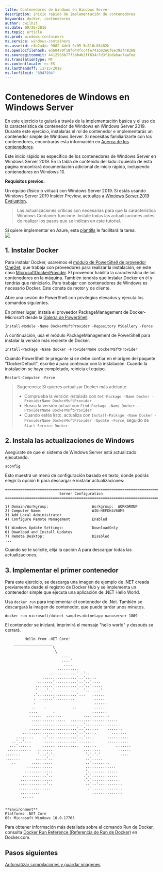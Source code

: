 ```yaml
---
title: Contenedores de Windows en Windows Server
description: Inicio rápido de implementación de contenedores
keywords: docker, contenedores
author: cwilhit
ms.date: 09/26/2016
ms.topic: article
ms.prod: windows-containers
ms.service: windows-containers
ms.assetid: e3b2a4dc-9082-4de3-9c95-5d516c03482b
ms.openlocfilehash: ed60470f18f644fcc4fe741d02e6f6e39af48368
ms.sourcegitcommit: 4412583b77f3bb4b2ff834c7d3f1bdabac7aafee
ms.translationtype: MT
ms.contentlocale: es-ES
ms.lasthandoff: 11/15/2018
ms.locfileid: "6947994"
---
```

# <a name="windows-containers-on-windows-server"></a>Contenedores de Windows en Windows Server

En este ejercicio te guiará a través de la implementación básica y el uso de la característica de contenedor de Windows en Windows Server 2019. Durante este ejercicio, instalarás el rol de contenedor e implementarás un contenedor simple de Windows Server. Si necesitas familiarizarte con los contenedores, encontrarás esta información en [Acerca de los contenedores](../about/index.md).

Este inicio rápido es específico de los contenedores de Windows Server en Windows Server 2019. En la tabla de contenido del lado izquierdo de esta página encontrará documentación adicional de inicio rápido, incluyendo contenedores en Windows 10.

**Requisitos previos:**

Un equipo (físico o virtual) con Windows Server 2019. Si estás usando Windows Server 2019 Insider Preview, actualiza a [Windows Server 2019 Evaluation](https://www.microsoft.com/en-us/evalcenter/evaluate-windows-server-2019 ).

> Las actualizaciones críticas son necesarias para que la característica Windows Container funcione. Instale todas las actualizaciones antes de realizar los pasos que se indican en este tutorial.

Si quiere implementar en Azure, esta [plantilla](https://github.com/Microsoft/Virtualization-Documentation/tree/master/windows-server-container-tools/containers-azure-template) le facilitará la tarea.<br/>
<a href="https://portal.azure.com/#create/Microsoft.Template/uri/https%3A%2F%2Fraw.githubusercontent.com%2FMicrosoft%2FVirtualization-Documentation%2Flive%2Fwindows-server-container-tools%2Fcontainers-azure-template%2Fazuredeploy.json" target="_blank">
    <img src="https://azuredeploy.net/deploybutton.png"/>
</a>


## <a name="1-install-docker"></a>1. Instalar Docker

Para instalar Docker, usaremos el [módulo de PowerShell de proveedor OneGet](https://github.com/oneget/oneget), que trabaja con proveedores para realizar la instalación, en este caso [MicrosoftDockerProvider](https://github.com/OneGet/MicrosoftDockerProvider). El proveedor habilita la característica de los contenedores en la máquina. También tendrás que instalar Docker en él y tendrás que reiniciarlo. Para trabajar con contenedores de Windows es necesario Docker. Este consta de motor y de cliente.

Abre una sesión de PowerShell con privilegios elevados y ejecuta los comandos siguientes.

En primer lugar, instala el proveedor PackageManagement de Docker-Microsoft desde la [Galería de PowerShell](https://www.powershellgallery.com/packages/DockerMsftProvider).

```
Install-Module -Name DockerMsftProvider -Repository PSGallery -Force
```

A continuación, usa el módulo PackageManagement de PowerShell para instalar la versión más reciente de Docker.
```
Install-Package -Name docker -ProviderName DockerMsftProvider
```

Cuando PowerShell te pregunte si se debe confiar en el origen del paquete "DockerDefault", escribe `A` para continuar con la instalación. Cuando la instalación se haya completado, reinicia el equipo.

```
Restart-Computer -Force
```

> Sugerencia: Si quieres actualizar Docker más adelante:
>  - Comprueba la versión instalada con `Get-Package -Name Docker -ProviderName DockerMsftProvider`
>  - Busca la versión actual con `Find-Package -Name Docker -ProviderName DockerMsftProvider`
>  - Cuando estés listo, actualiza con `Install-Package -Name Docker -ProviderName DockerMsftProvider -Update -Force`, seguido de `Start-Service Docker`

## <a name="2-install-windows-updates"></a>2. Instala las actualizaciones de Windows

Asegúrate de que el sistema de Windows Server está actualizado ejecutando:

```
sconfig
```

Esto muestra un menú de configuración basado en texto, donde podrás elegir la opción 6 para descargar e instalar actualizaciones:

```
===============================================================================
                         Server Configuration
===============================================================================

1) Domain/Workgroup:                    Workgroup:  WORKGROUP
2) Computer Name:                       WIN-HEFDK4V68M5
3) Add Local Administrator
4) Configure Remote Management          Enabled

5) Windows Update Settings:             DownloadOnly
6) Download and Install Updates
7) Remote Desktop:                      Disabled
...
```

Cuando se te solicite, elija la opción A para descargar todas las actualizaciones.

## <a name="3-deploy-your-first-container"></a>3. Implementar el primer contenedor

Para este ejercicio, se descarga una imagen de ejemplo de .NET creada previamente desde el registro de Docker Hub y se implementa un contenedor simple que ejecuta una aplicación de .NET Hello World.  

Usa `docker run` para implementar el contenedor de .Net. También se descargará la imagen de contenedor, que puede tardar unos minutos.

```console
docker run microsoft/dotnet-samples:dotnetapp-nanoserver-1809
```

El contenedor se iniciará, imprimirá el mensaje "hello world" y después se cerrará.

```console
         Hello from .NET Core!
    __________________
                      \
                       \
                          ....
                          ....'
                           ....
                        ..........
                    .............'..'..
                 ................'..'.....
               .......'..........'..'..'....
              ........'..........'..'..'.....
             .'....'..'..........'..'.......'.
             .'..................'...   ......
             .  ......'.........         .....
             .                           ......
            ..    .            ..        ......
           ....       .                 .......
           ......  .......          ............
            ................  ......................
            ........................'................
           ......................'..'......    .......
        .........................'..'.....       .......
     ........    ..'.............'..'....      ..........
   ..'..'...      ...............'.......      ..........
  ...'......     ...... ..........  ......         .......
 ...........   .......              ........        ......
.......        '...'.'.              '.'.'.'         ....
.......       .....'..               ..'.....
   ..       ..........               ..'........
          ............               ..............
         .............               '..............
        ...........'..              .'.'............
       ...............              .'.'.............
      .............'..               ..'..'...........
      ...............                 .'..............
       .........                        ..............
        .....


**Environment**
Platform: .NET Core
OS: Microsoft Windows 10.0.17763
```

Para obtener información más detallada sobre el comando Run de Docker, consulta [Docker Run Reference (Referencia de Run de Docker)]( https://docs.docker.com/engine/reference/run/) en Docker.com.

## <a name="next-steps"></a>Pasos siguientes

[Automatizar compilaciones y guardar imágenes](./quick-start-images.md)
